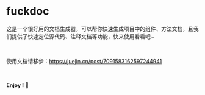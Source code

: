 # fuckdoc

这是一个很好用的文档生成器，可以帮你快速生成项目中的组件、方法文档，且我们提供了快速定位源代码、注释文档等功能，快来使用看看吧~

<br />

使用文档请移步：https://juejin.cn/post/7091583162597244941

<br />

**Enjoy ! 🎉**
